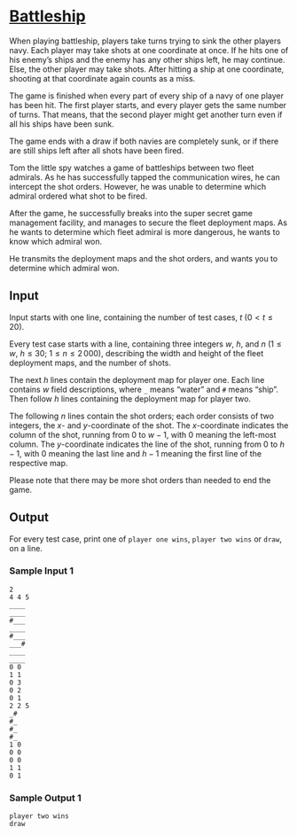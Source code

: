 # [Battleship](https://open.kattis.com/problems/battleship)

When playing battleship, players take turns trying to sink the other players
navy.  Each player may take shots at one coordinate at once. If he hits one of
his enemy’s ships and the enemy has any other ships left, he may continue.
Else, the other player may take shots.  After hitting a ship at one coordinate,
shooting at that coordinate again counts as a miss.

The game is finished when every part of every ship of a navy of one player has
been hit.  The first player starts, and every player gets the same number of
turns.  That means, that the second player might get another turn even if all
his ships have been sunk.

The game ends with a draw if both navies are completely sunk, or if there are
still ships left after all shots have been fired.

Tom the little spy watches a game of battleships between two fleet admirals.  As
he has successfully tapped the communication wires, he can intercept the shot
orders.  However, he was unable to determine which admiral ordered what shot to
be fired.

After the game, he successfully breaks into the super secret game management
facility, and manages to secure the fleet deployment maps.  As he wants to
determine which fleet admiral is more dangerous, he wants to know which admiral
won.

He transmits the deployment maps and the shot orders, and wants you to determine
which admiral won.

## Input

Input starts with one line, containing the number of test cases, $t$
($0 < t \le 20$).

Every test case starts with a line, containing three integers $w$, $h$, and $n$
($1 \le w$, $h \le 30$; $1 \le n \le 2\,000$), describing the width and height
of the fleet deployment maps, and the number of shots.

The next $h$ lines contain the deployment map for player one.  Each line
contains $w$ field descriptions, where `_` means “water” and `#` means “ship”.
Then follow $h$ lines containing the deployment map for player two.

The following $n$ lines contain the shot orders; each order consists of two
integers, the $x$- and $y$-coordinate of the shot.  The $x$-coordinate indicates
the column of the shot, running from $0$ to $w - 1$, with $0$ meaning the
left-most column.  The $y$-coordinate indicates the line of the shot, running
from $0$ to $h - 1$, with $0$ meaning the last line and $h - 1$ meaning the
first line of the respective map.

Please note that there may be more shot orders than needed to end the game.

## Output

For every test case, print one of `player one wins`, `player two wins` or
`draw`, on a line.

### Sample Input 1

```
2
4 4 5
____
____
#___
____
#___
___#
____
____
0 0
1 1
0 3
0 2
0 1
2 2 5
_#
#_
#_
#_
1 0
0 0
0 0
1 1
0 1
```

### Sample Output 1

```
player two wins
draw
```
